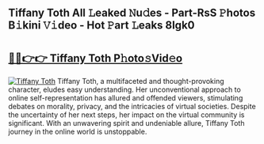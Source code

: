 ## Tiffany Toth All 𝙻eaked 𝙽u𝚍es - Part-RsS 𝙿hotos B𝚒kini 𝚅𝚒deo - Hot 𝙿art 𝙻eaks 8Igk0

# <h2><a href="http://ld7jb9t.urlbe.top/?page=Tiffany+Toth">🔗🔗👉👉 Tiffany Toth P𝚑oto𝚜Vid𝚎o</a></h2>

[![Tiffany Toth](https://i.imgur.com/eBuTRDB.gif)](http://ld7jb9t.urlbe.top/?page=Tiffany+Toth)
Tiffany Toth, a multifaceted and thought-provoking character, eludes easy understanding. Her unconventional approach to online self-representation has allured and offended viewers, stimulating debates on morality, privacy, and the intricacies of virtual societies. Despite the uncertainty of her next steps, her impact on the virtual community is significant. With an unwavering spirit and undeniable allure, Tiffany Toth journey in the online world is unstoppable.
